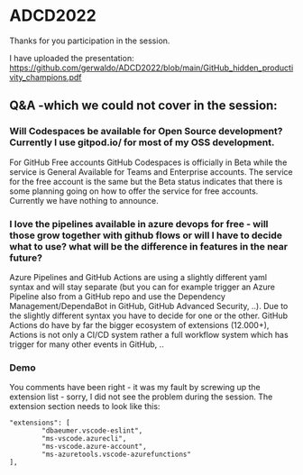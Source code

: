 # ADCD2022

Thanks for you participation in the session.

I have uploaded the presentation: https://github.com/gerwaldo/ADCD2022/blob/main/GitHub_hidden_productivity_champions.pdf


## Q&A -which we could not cover in the session:

### Will Codespaces be available for Open Source development? Currently I use gitpod.io/ for most of my OSS development.
For GitHub Free accounts GitHub Codespaces is officially in Beta while the service is General Available for Teams and Enterprise accounts.
The service for the free account is the same but the Beta status indicates that there is some planning going on how to offer the service for free accounts. Currently we have nothing to announce. 

### I love the pipelines available in azure devops for free - will those grow together with github flows or will I have to decide what to use? what will be the difference in features in the near future?
Azure Pipelines and GitHub Actions are using a slightly different yaml syntax and will stay separate (but you can for example trigger an Azure Pipeline also from a GitHub repo and use the Dependency Management/DependaBot in GitHub, GitHub Advanced Security, ..). Due to the slightly different syntax you have to decide for one or the other. GitHub Actions do have by far the bigger ecosystem of extensions (12.000+), Actions is not only a CI/CD system rather a full workflow system which has trigger for many other events in GitHub, ..

### Demo
You comments have been right - it was my fault by screwing up the extension list - sorry, I did not see the problem during the session.
The extension section needs to look like this: 	
```
"extensions": [
		"dbaeumer.vscode-eslint",
		"ms-vscode.azurecli",
		"ms-vscode.azure-account",
		"ms-azuretools.vscode-azurefunctions"
],
```
